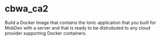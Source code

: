 # cbwa_ca2
Build a Docker Image that contains the Ionic application that you built for MobDev with a server and that is ready to be distrubuted to any cloud provider supporting Docker containers.
